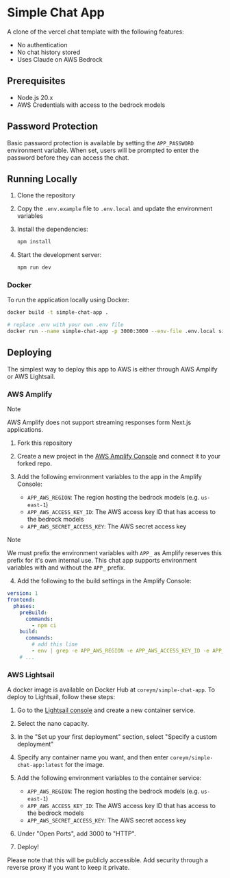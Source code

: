 # Simple Chat App

A clone of the vercel chat template with the following features:

- No authentication
- No chat history stored
- Uses Claude on AWS Bedrock

## Prerequisites

- Node.js 20.x
- AWS Credentials with access to the bedrock models

## Password Protection

Basic password protection is available by setting the `APP_PASSWORD` environment variable. When set, users will be prompted to enter the password before they can access the chat.

## Running Locally

1. Clone the repository
2. Copy the `.env.example` file to `.env.local` and update the environment variables
3. Install the dependencies:

   ```bash
   npm install
   ```

4. Start the development server:

   ```bash
   npm run dev
   ```

### Docker

To run the application locally using Docker:

```bash
docker build -t simple-chat-app .
```

```bash
# replace .env with your own .env file
docker run --name simple-chat-app -p 3000:3000 --env-file .env.local simple-chat-app
```

## Deploying

The simplest way to deploy this app to AWS is either through AWS Amplify or AWS Lightsail.

### AWS Amplify

> [!NOTE]
> AWS Amplify does not support streaming responses form Next.js applications.

1. Fork this repository
2. Create a new project in the [AWS Amplify Console](https://console.aws.amazon.com/amplify/home) and connect it to your forked repo.
3. Add the following environment variables to the app in the Amplify Console:

   - `APP_AWS_REGION`: The region hosting the bedrock models (e.g. `us-east-1`)
   - `APP_AWS_ACCESS_KEY_ID`: The AWS access key ID that has access to the bedrock models
   - `APP_AWS_SECRET_ACCESS_KEY`: The AWS secret access key

> [!NOTE]
> We must prefix the environment variables with `APP_` as Amplify reserves this prefix for it's own internal use. This chat app supports environment variables with and without the `APP_` prefix.

4. Add the following to the build settings in the Amplify Console:

```yaml
version: 1
frontend:
  phases:
    preBuild:
      commands:
        - npm ci
    build:
      commands:
        # add this line
        - env | grep -e APP_AWS_REGION -e APP_AWS_ACCESS_KEY_ID -e APP_AWS_SECRET_ACCESS_KEY | sed 's/APP_//1' >> .env.production
    # ...
```

### AWS Lightsail

A docker image is available on Docker Hub at `coreym/simple-chat-app`. To deploy to Lightsail, follow these steps:

1. Go to the [Lightsail console](https://lightsail.aws.amazon.com/ls/webapp/home/containers) and create a new container service.

1. Select the nano capacity.

1. In the "Set up your first deployment" section, select "Specify a custom deployment"

1. Specify any container name you want, and then enter `coreym/simple-chat-app:latest` for the image.

1. Add the following environment variables to the container service:

   - `APP_AWS_REGION`: The region hosting the bedrock models (e.g. `us-east-1`)
   - `APP_AWS_ACCESS_KEY_ID`: The AWS access key ID that has access to the bedrock models
   - `APP_AWS_SECRET_ACCESS_KEY`: The AWS secret access key

1. Under "Open Ports", add 3000 to "HTTP".

1. Deploy!

Please note that this will be publicly accessible. Add security through a reverse proxy if you want to keep it private.
